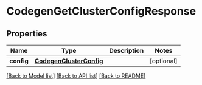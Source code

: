 # CodegenGetClusterConfigResponse

## Properties
Name | Type | Description | Notes
------------ | ------------- | ------------- | -------------
**config** | [**CodegenClusterConfig**](CodegenClusterConfig.md) |  | [optional] 

[[Back to Model list]](../README.md#documentation-for-models) [[Back to API list]](../README.md#documentation-for-api-endpoints) [[Back to README]](../README.md)


